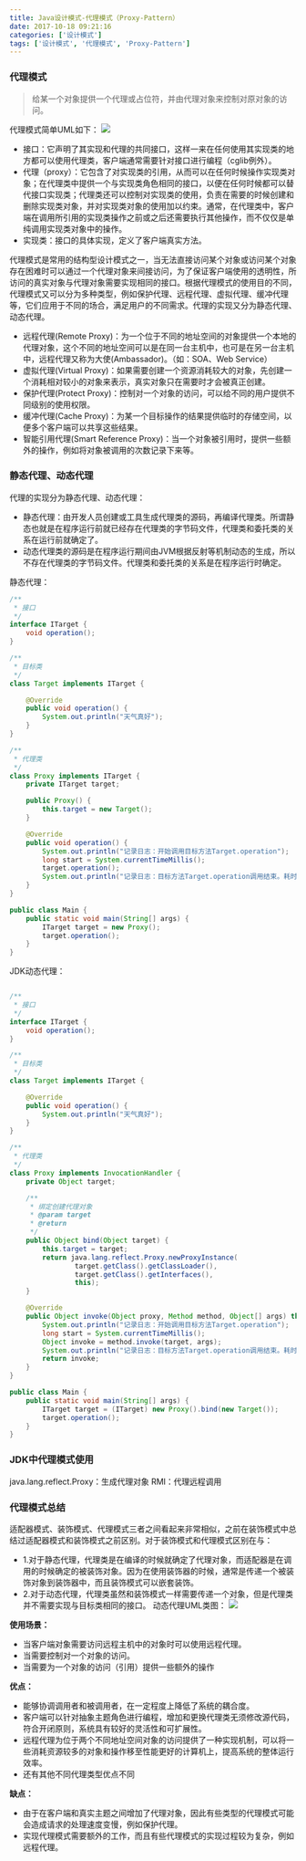 ```yaml
---
title: Java设计模式-代理模式（Proxy-Pattern）
date: 2017-10-18 09:21:16
categories: ['设计模式']
tags: ['设计模式', '代理模式', 'Proxy-Pattern']
---
```


### 代理模式
>给某一个对象提供一个代理或占位符，并由代理对象来控制对原对象的访问。


代理模式简单UML如下：
![](http://image.whhxz.smallstool.cn/20171018屏幕快照2017-10-18上午9.43.05.png)<!-- more -->

* 接口：它声明了其实现和代理的共同接口，这样一来在任何使用其实现类的地方都可以使用代理类，客户端通常需要针对接口进行编程（cglib例外）。
* 代理（proxy）：它包含了对实现类的引用，从而可以在任何时候操作实现类对象；在代理类中提供一个与实现类角色相同的接口，以便在任何时候都可以替代接口实现类；代理类还可以控制对实现类的使用，负责在需要的时候创建和删除实现类对象，并对实现类对象的使用加以约束。通常，在代理类中，客户端在调用所引用的实现类操作之前或之后还需要执行其他操作，而不仅仅是单纯调用实现类对象中的操作。
* 实现类：接口的具体实现，定义了客户端真实方法。

代理模式是常用的结构型设计模式之一，当无法直接访问某个对象或访问某个对象存在困难时可以通过一个代理对象来间接访问，为了保证客户端使用的透明性，所访问的真实对象与代理对象需要实现相同的接口。根据代理模式的使用目的不同，代理模式又可以分为多种类型，例如保护代理、远程代理、虚拟代理、缓冲代理等，它们应用于不同的场合，满足用户的不同需求。代理的实现又分为静态代理、动态代理。

* 远程代理(Remote Proxy)：为一个位于不同的地址空间的对象提供一个本地的代理对象，这个不同的地址空间可以是在同一台主机中，也可是在另一台主机中，远程代理又称为大使(Ambassador)。（如：SOA、Web Service）
* 虚拟代理(Virtual Proxy)：如果需要创建一个资源消耗较大的对象，先创建一个消耗相对较小的对象来表示，真实对象只在需要时才会被真正创建。
* 保护代理(Protect Proxy)：控制对一个对象的访问，可以给不同的用户提供不同级别的使用权限。
* 缓冲代理(Cache Proxy)：为某一个目标操作的结果提供临时的存储空间，以便多个客户端可以共享这些结果。
* 智能引用代理(Smart Reference Proxy)：当一个对象被引用时，提供一些额外的操作，例如将对象被调用的次数记录下来等。

### 静态代理、动态代理
代理的实现分为静态代理、动态代理：
* 静态代理：由开发人员创建或工具生成代理类的源码，再编译代理类。所谓静态也就是在程序运行前就已经存在代理类的字节码文件，代理类和委托类的关系在运行前就确定了。
* 动态代理类的源码是在程序运行期间由JVM根据反射等机制动态的生成，所以不存在代理类的字节码文件。代理类和委托类的关系是在程序运行时确定。

静态代理：
```java
/**
 * 接口
 */
interface ITarget {
    void operation();
}

/**
 * 目标类
 */
class Target implements ITarget {

    @Override
    public void operation() {
        System.out.println("天气真好");
    }
}

/**
 * 代理类
 */
class Proxy implements ITarget {
    private ITarget target;

    public Proxy() {
        this.target = new Target();
    }

    @Override
    public void operation() {
        System.out.println("记录日志：开始调用目标方法Target.operation");
        long start = System.currentTimeMillis();
        target.operation();
        System.out.println("记录日志：目标方法Target.operation调用结束。耗时：" + (System.currentTimeMillis() - start));
    }
}

public class Main {
    public static void main(String[] args) {
        ITarget target = new Proxy();
        target.operation();
    }
}
```

JDK动态代理：
```java

/**
 * 接口
 */
interface ITarget {
    void operation();
}

/**
 * 目标类
 */
class Target implements ITarget {

    @Override
    public void operation() {
        System.out.println("天气真好");
    }
}

/**
 * 代理类
 */
class Proxy implements InvocationHandler {
    private Object target;

    /**
     * 绑定创建代理对象
     * @param target
     * @return
     */
    public Object bind(Object target) {
        this.target = target;
        return java.lang.reflect.Proxy.newProxyInstance(
                target.getClass().getClassLoader(),
                target.getClass().getInterfaces(),
                this);
    }

    @Override
    public Object invoke(Object proxy, Method method, Object[] args) throws Throwable {
        System.out.println("记录日志：开始调用目标方法Target.operation");
        long start = System.currentTimeMillis();
        Object invoke = method.invoke(target, args);
        System.out.println("记录日志：目标方法Target.operation调用结束。耗时：" + (System.currentTimeMillis() - start));
        return invoke;
    }
}

public class Main {
    public static void main(String[] args) {
        ITarget target = (ITarget) new Proxy().bind(new Target());
        target.operation();
    }
}
```
### JDK中代理模式使用
java.lang.reflect.Proxy：生成代理对象
RMI：代理远程调用

### 代理模式总结
适配器模式、装饰模式、代理模式三者之间看起来非常相似，之前在装饰模式中总结过适配器模式和装饰模式之前区别。对于装饰模式和代理模式区别在与：
* 1.对于静态代理，代理类是在编译的时候就确定了代理对象，而适配器是在调用的时候确定的被装饰对象。因为在使用装饰器的时候，通常是传递一个被装饰对象到装饰器中，而且装饰模式可以嵌套装饰。
* 2.对于动态代理，代理类虽然和装饰模式一样需要传递一个对象，但是代理类并不需要实现与目标类相同的接口。
动态代理UML类图：
![](http://image.whhxz.smallstool.cn/20171018屏幕快照2017-10-18上午11.39.05.png)

**使用场景：**
* 当客户端对象需要访问远程主机中的对象时可以使用远程代理。
* 当需要控制对一个对象的访问。
* 当需要为一个对象的访问（引用）提供一些额外的操作

**优点：**
* 能够协调调用者和被调用者，在一定程度上降低了系统的耦合度。
* 客户端可以针对抽象主题角色进行编程，增加和更换代理类无须修改源代码，符合开闭原则，系统具有较好的灵活性和可扩展性。
* 远程代理为位于两个不同地址空间对象的访问提供了一种实现机制，可以将一些消耗资源较多的对象和操作移至性能更好的计算机上，提高系统的整体运行效率。
* 还有其他不同代理类型优点不同

**缺点：**
* 由于在客户端和真实主题之间增加了代理对象，因此有些类型的代理模式可能会造成请求的处理速度变慢，例如保护代理。
* 实现代理模式需要额外的工作，而且有些代理模式的实现过程较为复杂，例如远程代理。
